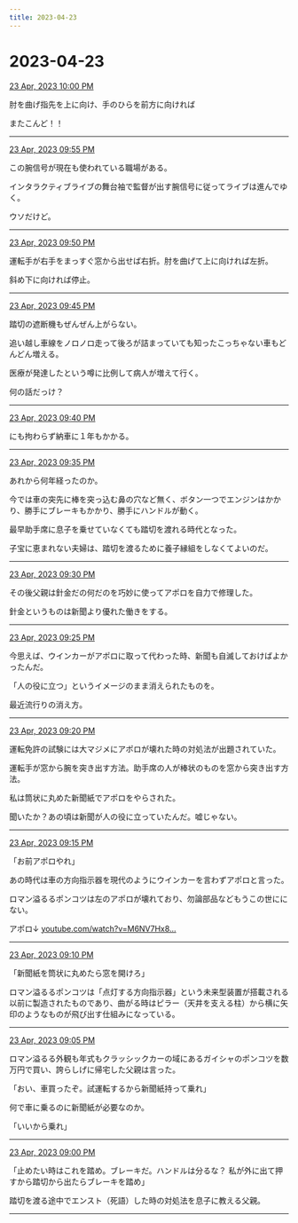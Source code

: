 ```yaml
---
title: 2023-04-23
---
```

# 2023-04-23

[23 Apr, 2023 10:00 PM](https://twitter.com/hirasawa/status/1650122351638466560#m)

肘を曲げ指先を上に向け、手のひらを前方に向ければ

またこんど！！

---

[23 Apr, 2023 09:55 PM](https://twitter.com/hirasawa/status/1650121089727578113#m)

この腕信号が現在も使われている職場がある。

インタラクティブライブの舞台袖で監督が出す腕信号に従ってライブは進んでゆく。

ウソだけど。

---

[23 Apr, 2023 09:50 PM](https://twitter.com/hirasawa/status/1650119831545421825#m)

運転手が右手をまっすぐ窓から出せば右折。肘を曲げて上に向ければ左折。

斜め下に向ければ停止。

---

[23 Apr, 2023 09:45 PM](https://twitter.com/hirasawa/status/1650118573086605314#m)

踏切の遮断機もぜんぜん上がらない。

追い越し車線をノロノロ走って後ろが詰まっていても知ったこっちゃない車もどんどん増える。

医療が発達したという噂に比例して病人が増えて行く。

何の話だっけ？

---

[23 Apr, 2023 09:40 PM](https://twitter.com/hirasawa/status/1650117314874933249#m)

にも拘わらず納車に１年もかかる。

---

[23 Apr, 2023 09:35 PM](https://twitter.com/hirasawa/status/1650116056827015168#m)

あれから何年経ったのか。

今では車の突先に棒を突っ込む鼻の穴など無く、ボタン一つでエンジンはかかり、勝手にブレーキもかかり、勝手にハンドルが動く。

最早助手席に息子を乗せていなくても踏切を渡れる時代となった。

子宝に恵まれない夫婦は、踏切を渡るために養子縁組をしなくてよいのだ。

---

[23 Apr, 2023 09:30 PM](https://twitter.com/hirasawa/status/1650114798686797824#m)

その後父親は針金だの何だのを巧妙に使ってアポロを自力で修理した。

針金というものは新聞より優れた働きをする。

---

[23 Apr, 2023 09:25 PM](https://twitter.com/hirasawa/status/1650113540253159430#m)

今思えば、ウインカーがアポロに取って代わった時、新聞も自滅しておけばよかったんだ。

「人の役に立つ」というイメージのまま消えられたものを。

最近流行りの消え方。

---

[23 Apr, 2023 09:20 PM](https://twitter.com/hirasawa/status/1650112281773047809#m)

運転免許の試験には大マジメにアポロが壊れた時の対処法が出題されていた。

運転手が窓から腕を突き出す方法。助手席の人が棒状のものを窓から突き出す方法。

私は筒状に丸めた新聞紙でアポロをやらされた。

聞いたか？あの頃は新聞が人の役に立っていたんだ。嘘じゃない。

---

[23 Apr, 2023 09:15 PM](https://twitter.com/hirasawa/status/1650111024077369348#m)

「お前アポロやれ」

あの時代は車の方向指示器を現代のようにウインカーを言わずアポロと言った。

ロマン溢るるポンコツは左のアポロが壊れており、勿論部品などもうこの世ににない。

アポロ↓
<a href="https://youtube.com/watch?v=M6NV7Hx8mrg">youtube.com/watch?v=M6NV7Hx8…</a>

---

[23 Apr, 2023 09:10 PM](https://twitter.com/hirasawa/status/1650109764989505541#m)

「新聞紙を筒状に丸めたら窓を開けろ」

ロマン溢るるポンコツは「点灯する方向指示器」という未来型装置が搭載される以前に製造されたものであり、曲がる時はピラー（天井を支える柱）から横に矢印のようなものが飛び出す仕組みになっている。

---

[23 Apr, 2023 09:05 PM](https://twitter.com/hirasawa/status/1650108507092566016#m)

ロマン溢るる外観も年式もクラッシックカーの域にあるガイシャのポンコツを数万円で買い、誇らしげに帰宅した父親は言った。

「おい、車買ったぞ。試運転するから新聞紙持って乗れ」

何で車に乗るのに新聞紙が必要なのか。

「いいから乗れ」

---

[23 Apr, 2023 09:00 PM](https://twitter.com/hirasawa/status/1650107256879415296#m)

「止めたい時はこれを踏め。ブレーキだ。ハンドルは分るな？
私が外に出て押すから踏切から出たらブレーキを踏め」

踏切を渡る途中でエンスト（死語）した時の対処法を息子に教える父親。

---

